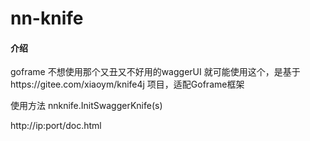 # nn-knife

#### 介绍

goframe 不想使用那个又丑又不好用的waggerUI 就可能使用这个，是基于https://gitee.com/xiaoym/knife4j 项目，适配Goframe框架

使用方法
nnknife.InitSwaggerKnife(s)

http://ip:port/doc.html



